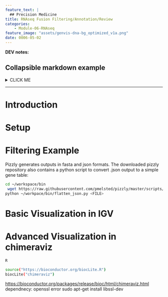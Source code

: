 ```yaml
---
feature_text: |
  ## Precision Medicine
title: RNAseq Fusion Filtering/Annotation/Review
categories:
    - Module-06-RNAseq
feature_image: "assets/genvis-dna-bg_optimized_v1a.png"
date: 0006-05-02
---
```


**DEV notes:**


## Collapsible markdown example

<details><summary>CLICK ME</summary>
<p>

#### yes, even hidden code blocks!

```python
print("hello world!")
```

</p>
</details>



---


# Introduction
# Setup
# Filtering Example
Pizzly generates outputs in fasta and json formats. The downloaded pizzly repository also contains a python script to convert .json output to a simple gene table:

```bash
cd ~/workspace/bin
 wget https://raw.githubusercontent.com/pmelsted/pizzly/master/scripts/flatten_json.py
python ~/workpace/bin/flatten_json.py <FILE>
```

# Basic Visualization in IGV
# Advanced Visualization in chimeraviz

```bash
R

source("https://bioconductor.org/biocLite.R")
biocLite("chimeraviz")
```
https://bioconductor.org/packages/release/bioc/html/chimeraviz.html
dependnecy: openssl error
sudo apt-get install libssl-dev
```
